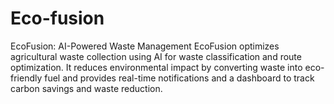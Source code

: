 # Eco-fusion
EcoFusion: AI-Powered Waste Management EcoFusion optimizes agricultural waste collection using AI for waste classification and route optimization. It reduces environmental impact by converting waste into eco-friendly fuel and provides real-time notifications and a dashboard to track carbon savings and waste reduction.
